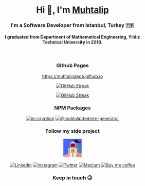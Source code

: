 <div align="center">

  <h1>Hi 👋, I'm <a href="https://muhtalipdede.github.io/about">Muhtalip<a></h1>
  <h3>I'm a Software Developer from Istanbul, Turkey &#127481;&#127479;</h3>
  
  <h4>I graduated from Department of Mathematical Engineering, Yıldız Technical University in 2018.</h4>

  <br />
  <h3>Github Pages</h3>
  
  https://muhtalipdede.github.io

  [![GitHub Streak](https://streak-stats.demolab.com/?user=muhtalipdede&theme=great-gatsby)](https://streak-stats.demolab.com/?user=muhtalipdede&theme=great-gatsby)

  [![GitHub Streak](https://github-readme-stats.vercel.app/api/top-langs/?username=muhtalipdede&layout=compact)](https://github-readme-stats.vercel.app/api/top-langs/?username=muhtalipdede&layout=compact)

  <h3>NPM Packages</h3>

  [![im-cryption](https://img.shields.io/npm/dt/im-cryption.svg)](https://www.npmjs.com/package/im-cryption)
  [![@muhtalipdede/rn-generator](https://img.shields.io/npm/dt/@muhtalipdede/rn-generator.svg)](https://www.npmjs.com/package/@muhtalipdede/rn-generator)

  <h3>Follow my side project</h3>

  [<img src="./images/get2gether.png" alt="Get Together" width="60"/>](https://github.com/get2gether-app)

    
  [<img src="https://cdn.icon-icons.com/icons2/2428/PNG/512/linkedin_black_logo_icon_147114.png" alt="Linkedin" width="60"/>](https://www.linkedin.com/in/muhtalipdede/)
  [<img src="https://upload.wikimedia.org/wikipedia/commons/thumb/6/65/Black_Instagram_icon.svg/1200px-Black_Instagram_icon.svg.png" alt="Instagram" width="60"/>](https://www.instagram.com/muhtalipdede5)
  [<img src="https://cdn-icons-png.flaticon.com/512/60/60580.png" alt="Twitter" width="60"/>](https://twitter.com/muhtalipdede)
  [<img src="http://cdn.onlinewebfonts.com/svg/img_256332.png" alt="Medium" width="60"/>](https://medium.com/@muhtalipdede)
  [<img src="https://cdn4.iconfinder.com/data/icons/logos-brands-5/24/buymeacoffee-512.png" alt="Buy me coffee" width="60"/>](https://www.buymeacoffee.com/muhtalipdede)
  
  <h3>Keep in touch 😉</h3>
  
</div>
